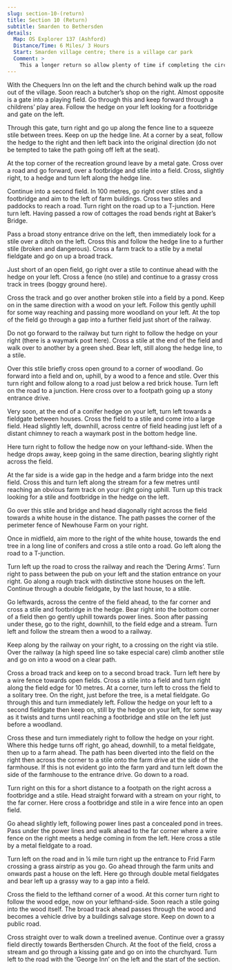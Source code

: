 ```yaml
---
slug: section-10-(return)
title: Section 10 (Return)
subtitle: Smarden to Bethersden
details:
  Map: OS Explorer 137 (Ashford)
  Distance/Time: 6 Miles/ 3 Hours
  Start: Smarden village centre; there is a village car park
  Comment: >
    This a longer return so allow plenty of time if completing the circular walk. Interesting and varied countryside but the usual provisos about lack of waymarking and finding the route across large fields and through woodland. Many stiles, some broken, and boggy patches.
---
```

With the Chequers Inn on the left and the church behind walk up the road out of the village. Soon reach a butcher’s shop on the right. Almost opposite is a gate into a playing field. Go through this and keep forward through a childrens’ play area. Follow the hedge on your left looking for a footbridge and gate on the left.

Through this gate, turn right and go up along the fence line to a squeeze stile between trees. Keep on up the hedge line. At a corner by a seat, follow the hedge to the right and then left back into the original direction (do not be tempted to take the path going off left at the seat).

At the top corner of the recreation ground leave by a metal gate. Cross over a road and go forward, over a footbridge and stile into a field. Cross, slightly right, to a hedge and turn left along the hedge line.

Continue into a second field. In 100 metres, go right over stiles and a footbridge and aim to the left of farm buildings. Cross two stiles and paddocks to reach a road. Turn right on the road up to a T-junction. Here turn left. Having passed a row of cottages the road bends right at Baker’s Bridge.

Pass a broad stony entrance drive on the left, then immediately look for a stile over a ditch on the left. Cross this and follow the hedge line to a further stile (broken and dangerous). Cross a farm track to a stile by a metal fieldgate and go on up a broad track.

Just short of an open field, go right over a stile to continue ahead with the hedge on your left. Cross a fence (no stile) and continue to a grassy cross track in trees (boggy ground here).

Cross the track and go over another broken stile into a field by a pond. Keep on in the same direction with a wood on your left. Follow this gently uphill for some way reaching and passing more woodland on your left. At the top of the field go through a gap into a further field just short of the railway.

Do not go forward to the railway but turn right to follow the hedge on your right (there is a waymark post here). Cross a stile at the end of the field and walk over to another by a green shed. Bear left, still along the hedge line, to a stile.

Over this stile briefly cross open ground to a corner of woodland. Go forward into a field and on, uphill, by a wood to a fence and stile. Over this turn right and follow along to a road just below a red brick house. Turn left on the road to a junction. Here cross over to a footpath going up a stony entrance drive.

Very soon, at the end of a conifer hedge on your left, turn left towards a fieldgate between houses. Cross the field to a stile and come into a large field. Head slightly left, downhill, across centre of field heading just left of a distant chimney to reach a waymark post in the bottom hedge line.

Here turn right to follow the hedge now on your lefthand-side. When the hedge drops away, keep going in the same direction, bearing slightly right across the field.

At the far side is a wide gap in the hedge and a farm bridge into the next field. Cross this and turn left along the stream for a few metres until reaching an obvious farm track on your right going uphill. Turn up this track looking for a stile and footbridge in the hedge on the left.

Go over this stile and bridge and head diagonally right across the field towards a white house in the distance. The path passes the corner of the perimeter fence of Newhouse Farm on your right.

Once in midfield, aim more to the right of the white house, towards the end tree in a long line of conifers and cross a stile onto a road. Go left along the road to a T-junction.

Turn left up the road to cross the railway and reach the ‘Dering Arms’. Turn right to pass between the pub on your left and the station entrance on your right. Go along a rough track with distinctive stone houses on the left. Continue through a double fieldgate, by the last house, to a stile.

Go leftwards, across the centre of the field ahead, to the far corner and cross a stile and footbridge in the hedge. Bear right into the bottom corner of a field then go gently uphill towards power lines. Soon after passing under these, go to the right, downhill, to the field edge and a stream. Turn left and follow the stream then a wood to a railway.

Keep along by the railway on your right, to a crossing on the right via stile. Over the railway (a high speed line so take especial care) climb another stile and go on into a wood on a clear path.

Cross a broad track and keep on to a second broad track. Turn left here by a wire fence towards open fields. Cross a stile into a field and turn right along the field edge for 10 metres. At a corner, turn left to cross the field to a solitary tree. On the right, just before the tree, is a metal fieldgate. Go through this and turn immediately left. Follow the hedge on your left to a second fieldgate then keep on, still by the hedge on your left, for some way as it twists and turns until reaching a footbridge and stile on the left just before a woodland.

Cross these and turn immediately right to follow the hedge on your right. Where this hedge turns off right, go ahead, downhill, to a metal fieldgate, then up to a farm ahead. The path has been diverted into the field on the right then across the corner to a stile onto the farm drive at the side of the farmhouse. If this is not evident go into the farm yard and turn left down the side of the farmhouse to the entrance drive. Go down to a road.

Turn right on this for a short distance to a footpath on the right across a footbridge and a stile. Head straight forward with a stream on your right, to the far corner. Here cross a footbridge and stile in a wire fence into an open field.

Go ahead slightly left, following power lines past a concealed pond in trees. Pass under the power lines and walk ahead to the far corner where a wire fence on the right meets a hedge coming in from the left. Here cross a stile by a metal fieldgate to a road.

Turn left on the road and in ¼ mile turn right up the entrance to Frid Farm crossing a grass airstrip as you go. Go ahead through the farm units and onwards past a house on the left. Here go through double metal fieldgates and bear left up a grassy way to a gap into a field.

Cross the field to the lefthand corner of a wood. At this corner turn right to follow the wood edge, now on your lefthand-side. Soon reach a stile going into the wood itself. The broad track ahead passes through the wood and becomes a vehicle drive by a buildings salvage store. Keep on down to a public road.

Cross straight over to walk down a treelined avenue. Continue over a grassy field directly towards Berthersden Church. At the foot of the field, cross a stream and go through a kissing gate and go on into the churchyard. Turn left to the road with the ‘George Inn’ on the left and the start of the section.

